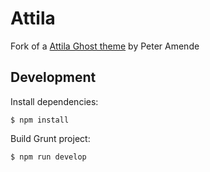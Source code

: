 # Attila

Fork of a [Attila Ghost theme](https://github.com/zutrinken/attila) by Peter Amende 

## Development

Install dependencies:

    $ npm install

Build Grunt project:

    $ npm run develop
